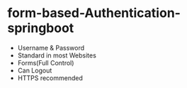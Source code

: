 # form-based-Authentication-springboot

<ul>
   <li>Username & Password</li>
   <li>Standard in most Websites</li>
   <li>Forms(Full Control)</li>
   <li>Can Logout</li>
   <li>HTTPS recommended</li>
<ul>

